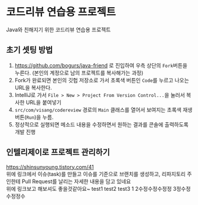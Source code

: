 # 코드리뷰 연습용 프로젝트
Java와 친해지기 위한 코드리뷰 연습용 프로젝트

## 초기 셋팅 방법
1. https://github.com/bogurs/java-friend 로 진입하여 우측 상단의 `Fork`버튼을 누른다. (본인의 계정으로 남의 프로젝트를 복사해가는 과정)
2. Fork가 완료되면 본인의 깃헙 저장소로 가서 초록색 버튼인 `Code`를 누르고 나오는 URL을 복사한다.
3. IntelliJ로 가서 `File > New > Project From Version Control...`을 눌러서 복사한 URL을 붙여넣기
4. `src/com/visang/codereview` 경로의 `Main` 클래스를 열어서 보여지는 초록색 재생버튼(`Run`)을 누름.
5. 정상적으로 실행되면 메소드 내용을 수정하면서 원하는 결과를 콘솔에 출력하도록 개발 진행

## 인텔리제이로 프로젝트 관리하기
https://shinsunyoung.tistory.com/41  
위에 링크에서 이슈(task)를 만들고 이슈를 기준으로 브랜치를 생성하고, 리파지토리 주인한테 Pull Request를 날리는 자세한 내용을 담고 있네요  
위에 링크보고 해보셔도 좋을것같아요~
test1
test2
test3
1
2수정수정수정정
3정수정수정정수
